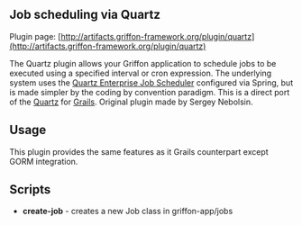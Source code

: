 
Job scheduling via Quartz
-------------------------

Plugin page: [http://artifacts.griffon-framework.org/plugin/quartz](http://artifacts.griffon-framework.org/plugin/quartz)


The Quartz plugin allows your Griffon application to schedule jobs to be executed using a specified interval or
cron expression. The underlying system uses the [Quartz Enterprise Job Scheduler][1] configured via Spring, but
is made simpler by the coding by convention paradigm.
This is a direct port of the [Quartz][2] for [Grails][3]. Original plugin made by Sergey Nebolsin.

Usage
-----

This plugin provides the same features as it Grails counterpart except GORM integration.

Scripts
-------

 * **create-job** - creates a new Job class in griffon-app/jobs

[1]: http://www.quartz-scheduler.org
[2]: http://grails.org/plugin/quartz
[3]: http://grails.org

